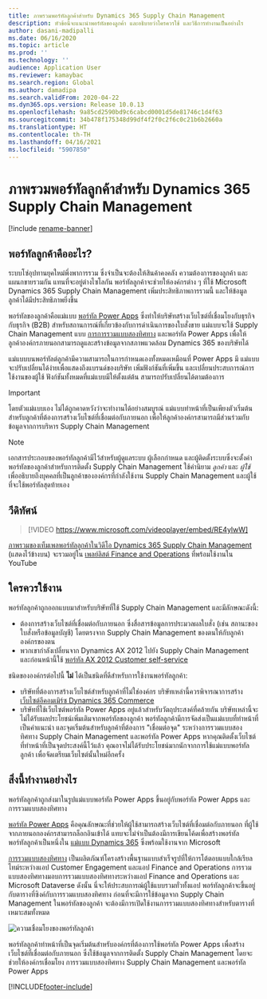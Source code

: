 ```yaml
---
title: ภาพรวมพอร์ทัลลูกค้าสำหรับ Dynamics 365 Supply Chain Management
description: หัวข้อนี้จะแนะนำพอร์ทัลของลูกค้า และอธิบายว่าใครควรใช้ และวิธีการทำงานเป็นอย่างไร
author: dasani-madipalli
ms.date: 06/16/2020
ms.topic: article
ms.prod: ''
ms.technology: ''
audience: Application User
ms.reviewer: kamaybac
ms.search.region: Global
ms.author: damadipa
ms.search.validFrom: 2020-04-22
ms.dyn365.ops.version: Release 10.0.13
ms.openlocfilehash: 9a85cd2590bd9c6cabcd0001d5de81746c1d4f63
ms.sourcegitcommit: 34b478f175348d99df4f2f0c2f6c0c21b6b2660a
ms.translationtype: HT
ms.contentlocale: th-TH
ms.lasthandoff: 04/16/2021
ms.locfileid: "5907850"
---
```

# <a name="customer-portal-for-dynamics-365-supply-chain-management-overview"></a>ภาพรวมพอร์ทัลลูกค้าสำหรับ Dynamics 365 Supply Chain Management

[!include [rename-banner](~/includes/cc-data-platform-banner.md)]

## <a name="what-is-the-customer-portal"></a>พอร์ทัลลูกค้าคืออะไร?

ระบบโซ่อุปทานยุคใหม่พึ่งพาการรวม ซึ่งจำเป็นจะต้องให้สินค้าคงคลัง ความต้องการของลูกค้า และแผนกขายรวมกัน แทนที่จะอยู่ต่างไซโลกัน พอร์ทัลลูกค้าจะช่วยให้องค์กรต่าง ๆ ที่ใช้ Microsoft Dynamics 365 Supply Chain Management เพิ่มประสิทธิภาพการรวมนี้ และให้ข้อมูลลูกค้าได้มีประสิทธิภาพยิ่งขึ้น

พอร์ทัลของลูกค้าคือแม่แบบ [พอร์ทัล Power Apps](/powerapps/maker/portals/overview) ซึ่งทำให้บริษัทสร้างเว็บไซต์ที่เชื่อมโยงกับธุรกิจกับธุรกิจ (B2B) สำหรับสถานการณ์ที่เกี่ยวข้องกับการดำเนินการของใบสั่งขาย แม่แบบจะใช้ Supply Chain Management แบบ [การการรวมแบบสองทิศทาง](../../fin-ops-core/dev-itpro/data-entities/dual-write/dual-write-home-page.md) และพอร์ทัล Power Apps เพื่อให้ลูกค้าองค์กรภายนอกสามารถดูและสร้างข้อมูลจากสภาพแวดล้อม Dynamics 365 ของบริษัทได้

แม่แบบบนพอร์ทัลต์ลูกค้ามีความสามารถในการกำหนดเองทั้งหมดเหมือนที่ Power Apps มี แม่แบบจะปรับเปลี่ยนได้ง่ายเพื่อแสดงถึงแบรนด์ของบริษัท เพิ่มฟังก์ชันที่เพิ่มขึ้น และเปลี่ยนประสบการณ์การใช้งานของผู้ใช้ ฟังก์ชันทั้งหมดที่แม่แบบมีให้ตั้งแต่ต้น สามารถปรับเปลี่ยนได้ตามต้องการ

> [!IMPORTANT]
> โดยตัวแม่แบบเอง ไม่ได้ถูกคาดหวังว่าจะทำงานได้อย่างสมบูรณ์ แม่แบบทำหน้าที่เป็นเพียงตัวเริ่มต้น สำหรับลูกค้าที่ต้องการสร้างเว็บไซต์ที่เชื่อมต่อกับภายนอก เพื่อให้ลูกค้าองค์กรสามารถมีส่วนร่วมกับข้อมูลจากการบริหาร Supply Chain Management

> [!NOTE]
> เอกสารประกอบของพอร์ทัลลูกค้ามีไว้สำหรับผู้ดูแลระบบ ผู้เลือกกำหนด และผู้ติดตั้งระบบซึ่งจะตั้งค่าพอร์ทัลของลูกค้าสำหรับการติดตั้ง Supply Chain Management ใช้คำนิยาม _ลูกค้า_ และ _ผู้ใช้_ เพื่ออธิบายถึงบุคคลที่เป็นลูกค้าขององค์กรที่กำลังใช้งาน Supply Chain Management และผู้ใช้ที่จะใช้พอร์ทัลสุดท้ายเอง

## <a name="video"></a>วีดิทัศน์

> [!VIDEO https://www.microsoft.com/videoplayer/embed/RE4ylwW]

[ภาพรวมของเท็มเพลพอร์ทัลลูกค้าในวิดีโอ Dynamics 365 Supply Chain Management](https://youtu.be/nPrqoLuHfV8) (แสดงไว้ข้างบน) จะรวมอยู่ใน [เพลย์ลิสต์ Finance and Operations](https://www.youtube.com/playlist?list=PLcakwueIHoT_SYfIaPGoOhloFoCXiUSyW) ที่พร้อมใช้งานใน YouTube

## <a name="who-should-use-it"></a>ใครควรใช้งาน

พอร์ทัลลูกค้าถูกออกแบบมาสำหรับบริษัทที่ใช้ Supply Chain Management และมีลักษณะดังนี้:

- ต้องการสร้างเว็บไซต์ที่เชื่อมต่อกับภายนอก ซึ่งสื่อสารข้อมูลการประมวลผลใบสั่ง (เช่น สถานะของใบสั่งหรือข้อมูลบัญชี) โดยตรงจาก Supply Chain Management ของตนให้กับลูกค้าองค์กรของตน
- พวกเขากำลังเปลี่ยนจาก Dynamics AX 2012 ไปยัง Supply Chain Management และก่อนหน้านี้ใช้ [พอร์ทัล AX 2012 Customer self-service](/dynamicsax-2012/appuser-itpro/about-the-customer-self-service-portal)

ชนิดขององค์กรต่อไปนี้ **ไม่** ได้เป็นชนิดที่ดีสำหรับการใช้งานพอร์ทัลลูกค้า:

- บริษัทที่ต้องการสร้างเว็บไซต์สำหรับลูกค้าที่ไม่ใช่องค์กร บริษัทเหล่านี้ควรพิจารณาการสร้าง [เว็บไซต์อีคอมเมิร์ซ Dynamics 365 Commerce](../../commerce/create-ecommerce-site.md)
- บริษัทที่ใช้เว็บไซต์พอร์ทัล Power Apps อยู่แล้วสำหรับวัตถุประสงค์ที่คล้ายกัน บริษัทเหล่านี้จะไม่ได้รับผลประโยชน์เพิ่มเติมจากพอร์ทัลของลูกค้า พอร์ทัลลูกค้ามีการจัดส่งเป็นแม่แบบที่ทำหน้าที่เป็นคำแนะนำ และจุดเริ่มต้นสำหรับลูกค้าที่ต้องการ "เชื่อมต่อจุด" ระหว่างการรวมแบบสองทิศทาง Supply Chain Management และพอร์ทัล Power Apps หากคุณติดตั้งเว็บไซต์ที่ทำหน้าที่เป็นจุดประสงค์นี้ไว้แล้ว คุณอาจไม่ได้รับประโยชน์มากนักจากการใช้แม่แบบพอร์ทัลลูกค้า เพื่อจัดเตรียมเว็บไซต์นั้นใหม่อีกครั้ง

## <a name="how-does-it-work"></a>สิ่งนี้ทำงานอย่างไร

พอร์ทัลลูกค้าถูกส่งมาในรูปแม่แบบพอร์ทัล Power Apps ขึ้นอยู่กับพอร์ทัล Power Apps และการรวมแบบสองทิศทาง

[พอร์ทัล Power Apps](/powerapps/maker/portals/overview) คือคุณลักษณะที่ช่วยให้ผู้ใช้สามารถสร้างเว็บไซต์ที่เชื่อมต่อกับภายนอก ที่ผู้ใช้จากภายนอกองค์กรสามารถล็อกอินเข้าได้ แทบจะไม่จำเป็นต้องมีการเขียนโค้ดเพื่อสร้างพอร์ทัล พอร์ทัลลูกค้าเป็นหนึ่งใน [แม่แบบ Dynamics 365](/powerapps/maker/portals/portal-templates#environment-with-model-driven-apps-in-dynamics-365) ซึ่งพร้อมใช้งานจาก Microsoft

[การรวมแบบสองทิศทาง](/powerapps/maker/portals/overview) เป็นผลิตภัณฑ์โครงสร้างพื้นฐานแบบสำเร็จรูปที่ให้การโต้ตอบแบบใกล้เรียลไทม์ระหว่างแอป Customer Engagement และแอป Finance and Operations การรวมแบบสองทิศทางมอบการรวมแบบสองทิศทางระหว่างแอป Finance and Operations และ Microsoft Dataverse ดังนั้น นี่จะให้ประสบการณ์ผู้ใช้แบบรวมทั่วทั้งแอป พอร์ทัลลูกค้าจะขึ้นอยู่กับตารางที่ซิงค์กับการรวมแบบสองทิศทาง ก่อนที่จะมีการใช้ข้อมูลจาก Supply Chain Management ในพอร์ทัลของลูกค้า จะต้องมีการเปิดใช้งานการรวมแบบสองทิศทางสำหรับตารางที่เหมาะสมทั้งหมด

![ความเชื่อมโยงของพอร์ทัลลูกค้า](media/customer-portal-elements.png "ความเชื่อมโยงของพอร์ทัลลูกค้า")

พอร์ทัลลูกค้าทำหน้าที่เป็นจุดเริ่มต้นสำหรับองค์กรที่ต้องการใช้พอร์ทัล Power Apps เพื่อสร้างเว็บไซต์ที่เชื่อมต่อกับภายนอก ซึ่งใช้ข้อมูลจากการติดตั้ง Supply Chain Management โดยจะช่วยให้องค์กรเชื่อมโยง การรวมแบบสองทิศทาง Supply Chain Management และพอร์ทัล Power Apps


[!INCLUDE[footer-include](../../includes/footer-banner.md)]